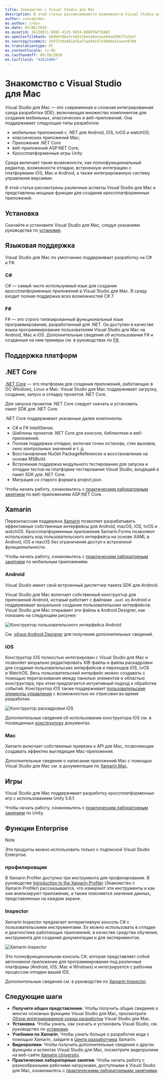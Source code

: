 ```yaml
---
title: Знакомство с Visual Studio для Mac
description: В этой статье рассматриваются возможности Visual Studio для Mac
author: conceptdev
ms.author: crdun
ms.date: 05/06/2018
ms.assetid: 3A130EC1-DD8C-4125-9034-B08D7AF7EA65
ms.openlocfilehash: b04b670be5c56811be2e6ee1ea9dad28677a35e7
ms.sourcegitcommit: 2597236a481afbaf1ad4915743898ee1aee49760
ms.translationtype: HT
ms.contentlocale: ru-RU
ms.lasthandoff: 08/10/2018
ms.locfileid: "42625906"
---
```

# <a name="introducing-visual-studio-for-mac"></a>Знакомство с Visual Studio для Mac

Visual Studio для Mac — это современная и сложная интегрированная среда разработки (IDE), включающая множество компонентов для создания мобильных, классических и веб-приложений. Она поддерживает следующие типы разработки:

* мобильных приложений с .NET для Android, iOS, tvOS и watchOS;
* классических приложений Mac;
* Приложения .NET Core
* веб-приложений ASP.NET Core;
* Кроссплатформенные игры Unity

Среда включает такие возможности, как полнофункциональный редактор, возможности отладки, встроенную интеграцию с платформами iOS, Mac и Android, а также интегрированную систему управления версиями.

В этой статье рассмотрены различные аспекты Visual Studio для Mac и представлены мощные функции для создания кроссплатформенных приложений.

## <a name="installation"></a>Установка

Скачайте и установите Visual Studio для Mac, следуя указаниям руководства по [установке](installation.md).

## <a name="language-support"></a>Языковая поддержка

Visual Studio для Mac по умолчанию поддерживает разработку на C# и F#.

### <a name="c"></a>C#

C# — самый часто используемый язык для создания кроссплатформенных приложений в Visual Studio для Mac. В среду входит полная поддержка всех возможностей C# 7.

### <a name="f"></a>F#

F# — это строго типизированный функциональный язык программирования, разработанный для .NET. Он доступен в качестве языка программирования пользователям Visual Studio для Mac на Android, Mac и iOS. Дополнительные сведения об использовании F# и созданные на нем примеры см. в руководствах по [F#](https://developer.xamarin.com/guides/cross-platform/fsharp/).

## <a name="platform-support"></a>Поддержка платформ

## <a name="net-core"></a>.NET Core

[.NET Core](https://www.microsoft.com/net/core#macos) — это платформа для создания приложений, работающих в ОС Windows, Linux и Mac. Visual Studio для Mac поддерживает загрузку, создание, запуск и отладку проектов .NET Core. 

Для запуска проектов .NET Core следует скачать и установить пакет SDK для .NET Core.

.NET Core поддерживает указанные далее компоненты.

* C# и F# IntelliSense.
* Шаблоны проектов .NET Core для консоли, библиотеки и веб-приложений.
* Полная поддержка отладки, включая точки останова, стек вызовов, окно контрольных значений и т. д.
* Восстановление NuGet PackageReferences и восстановление на основе MSBuild.
* Встроенная поддержка модульного тестирования для запуска и отладки тестов на платформе тестирования Visual Studio, входящей в пакет SDK для .NET Core.
* Миграция со старого формата project.json.

Чтобы начать работу, ознакомьтесь с [практическим лабораторным занятием](https://github.com/Microsoft/vs4mac-labs/tree/master/Web/Getting-Started) по веб-приложениям ASP.NET Core.

## <a name="xamarin"></a>Xamarin

Первоклассная поддержка [Xamarin](https://developer.xamarin.com/) позволяет разрабатывать эффективные собственные интерфейсы для Android, macOS, iOS, tvOS и watchOS. Кроссплатформенные приложения Xamarin.Forms позволяют использовать код пользовательского интерфейса на основе XAML в Android, iOS и macOS без ограничения доступ к встроенной функциональности.

Чтобы начать работу, ознакомьтесь с [практическим лабораторным занятием](https://github.com/Microsoft/vs4mac-labs/tree/master/Mobile/Getting-Started) по мобильным приложениям.

### <a name="android"></a>Android

Visual Studio имеет свой встроенный диспетчер пакета SDK для Android.

Visual Studio для Mac включает собственный конструктор для приложений Android, который работает с файлами `.axml` из Android и поддерживает визуальное создание пользовательских интерфейсов. Visual Studio для Mac открывает эти файлы в Android Designer, как показано на следующем рисунке:

![Конструктор пользовательского интерфейса Android](media/intro-image31.png)

См. [обзор Android Designer](https://developer.xamarin.com/Android/Guides/User_Interface/Designer_Overview) для получения дополнительных сведений.

### <a name="ios"></a>iOS

Конструктор iOS полностью интегрирован с Visual Studio для Mac и позволяет визуально редактировать XIB-файлы и файлы раскадровки для создания пользовательских интерфейсов и переходов iOS, tvOS и WatchOS. Весь пользовательский интерфейс можно создавать с помощью перетаскивания между панелью элементов и областью конструктора; при этом предлагается интуитивный подход к обработке событий. Конструктор iOS также поддерживает [пользовательские элементы управления](https://developer.xamarin.com/guides/ios/user_interface/designer/ios_designable_controls_overview/) с возможностью их отрисовки во время разработки.

![Конструктор раскадровки iOS](media/intro-image30.png)

Дополнительные сведения об использовании конструктора iOS см. в посвященных [конструктору](https://developer.xamarin.com/guides/ios/user_interface/designer) документах.

### <a name="mac"></a>Mac

Xamarin включает собственные привязки к API для Mac, позволяющие создавать эффектно выглядящие Mac-приложения.

Дополнительные сведения о написании приложений Mac с помощью Visual Studio для Mac см. в документации по [Xamarin.Mac](https://developer.xamarin.com/guides/#mac).

## <a name="gaming"></a>Игры

Visual Studio для Mac поддерживает разработку кроссплатформенных игр с использованием Unity 5.6.1.

Чтобы начать работу, ознакомьтесь с [практическим лабораторным занятием](https://github.com/Microsoft/vs4mac-labs/tree/master/Unity/Getting-Started) по Unity.

## <a name="enterprise-features"></a>Функции Enterprise

> [!Note]
> Эти продукты можно использовать только с подпиской Visual Studio Enterprise.

### <a name="profiler"></a>профилировщик

В Xamarin Profiler доступно три инструмента для профилирования. В руководстве [Introduction to the Xamarin Profiler](https://developer.xamarin.com/guides/cross-platform/deployment,_testing,_and_metrics/xamarin-profiler/) (Знакомство с Xamarin Profiler) рассказывается, что измеряют эти инструменты и как они анализируют приложение, а также поясняется значение данных, представленных на каждом экране.

### <a name="inspector"></a>Inspector

Xamarin Inspector предлагает интерактивную консоль C# с пользовательскими инструментами. Ее можно использовать в отладке и диагностике работающих приложений, в качестве средства обучения, инструмента для создания документации и для экспериментов.

![Xamarin Inspector](media/intro-inspector.png)

Это полнофункциональная консоль C#, которая представляет собой автономное приложение для программирования под различные платформы (Android, iOS, Mac и Windows) и интегрируется с рабочим процессом отладки вашей IDE. 

Дополнительные сведения см. в руководстве по [Xamarin Inspector](https://developer.xamarin.com/guides/cross-platform/inspector/).

## <a name="next-steps"></a>Следующие шаги

* **Получите общее представление**. Чтобы получить общие сведения о многих основных функциях Visual Studio для Mac, просмотрите [Обзор интегрированной среды разработки](ide-tour.md) Visual Studio для Mac.
* **Установка**. Чтобы узнать, как скачать и установить Visual Studio, см. руководство по [установке](installation.md).
* **Учебники по Xamarin**. Чтобы узнать больше о разработке кода с помощью Xamarin, зайдите в [Центр разработчика](https://developer.xamarin.com) Xamarin.
* **Видеоролики**. Чтобы получить дополнительные сведения о других функциях и аспектах Visual Studio для Mac, посмотрите видеоролики на веб-сайте [Xamarin University](https://university.xamarin.com).
* **Практические лабораторные занятия**. Чтобы начать работу с разнообразными рабочими нагрузками, доступными в Visual Studio для Mac, ознакомьтесь с [практическими лабораторными занятиями](https://github.com/Microsoft/vs4mac-labs).
